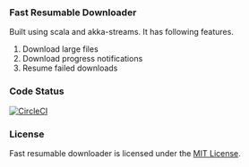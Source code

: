 ### Fast Resumable Downloader

Built using scala and akka-streams. It has following features.
1. Download large files
2. Download progress notifications
3. Resume failed downloads

### Code Status
[![CircleCI](https://circleci.com/gh/sharmapankaj2512/resumable-downloader-scala-akka.svg?style=svg)](https://circleci.com/gh/sharmapankaj2512/resumable-downloader-scala-akka)

### License
Fast resumable downloader is licensed under the [MIT License](https://opensource.org/licenses/MIT).
